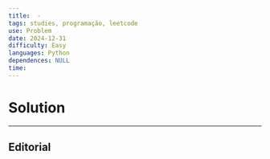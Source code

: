 ```yaml
---
title:  -
tags: studies, programação, leetcode
use: Problem
date: 2024-12-31
difficulty: Easy
languages: Python
dependences: NULL
time:
---
```


[]()


# Solution



---

## Editorial


